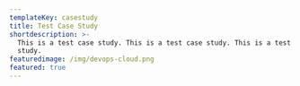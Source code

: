 ```yaml
---
templateKey: casestudy
title: Test Case Study
shortdescription: >-
  This is a test case study. This is a test case study. This is a test case
  study.
featuredimage: /img/devops-cloud.png
featured: true
---
```


